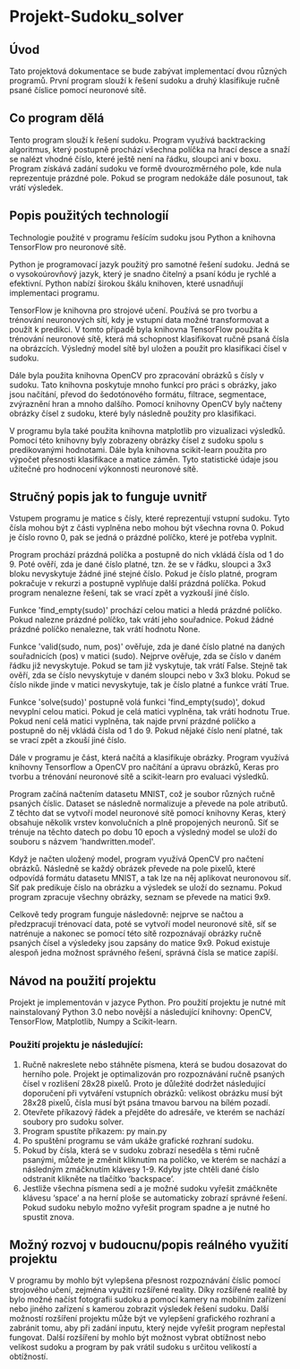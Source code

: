 # Projekt-Sudoku_solver
## Úvod
Tato projektová dokumentace se bude zabývat implementací dvou různých programů. První program slouží k řešení sudoku a druhý klasifikuje ručně psané číslice pomocí neuronové sítě.

## Co program dělá
Tento program slouží k řešení sudoku. Program využívá backtracking algoritmus, který postupně prochází všechna políčka na hrací desce a snaží se nalézt vhodné číslo, které ještě není na řádku, sloupci ani v boxu. Program získává zadání sudoku ve formě dvourozměrného pole, kde nula reprezentuje prázdné pole. Pokud se program nedokáže dále posunout, tak vrátí výsledek.

## Popis použitých technologií
Technologie použité v programu řešícím sudoku jsou Python a knihovna TensorFlow pro neuronové sítě.

Python je programovací jazyk použitý pro samotné řešení sudoku. Jedná se o vysokoúrovňový jazyk, který je snadno čitelný a psaní kódu je rychlé a efektivní. Python nabízí širokou škálu knihoven, které usnadňují implementaci programu.

TensorFlow je knihovna pro strojové učení. Používá se pro tvorbu a trénování neuronových sítí, kdy je vstupní data možné transformovat a použít k predikci. V tomto případě byla knihovna TensorFlow použita k trénování neuronové sítě, která má schopnost klasifikovat ručně psaná čísla na obrázcích. Výsledný model sítě byl uložen a použit pro klasifikaci čísel v sudoku.

Dále byla použita knihovna OpenCV pro zpracování obrázků s čísly v sudoku. Tato knihovna poskytuje mnoho funkcí pro práci s obrázky, jako jsou načítání, převod do šedotónového formátu, filtrace, segmentace, zvýraznění hran a mnoho dalšího. Pomocí knihovny OpenCV byly načteny obrázky čísel z sudoku, které byly následně použity pro klasifikaci.

V programu byla také použita knihovna matplotlib pro vizualizaci výsledků. Pomocí této knihovny byly zobrazeny obrázky čísel z sudoku spolu s predikovanými hodnotami. Dále byla knihovna scikit-learn použita pro výpočet přesnosti klasifikace a matice záměn. Tyto statistické údaje jsou užitečné pro hodnocení výkonnosti neuronové sítě.

## Stručný popis jak to funguje uvnitř
Vstupem programu je matice s čísly, které reprezentují vstupní sudoku. Tyto čísla mohou být z části vyplněna nebo mohou být všechna rovna 0. Pokud je číslo rovno 0, pak se jedná o prázdné políčko, které je potřeba vyplnit.

Program prochází prázdná políčka a postupně do nich vkládá čísla od 1 do 9. Poté ověří, zda je dané číslo platné, tzn. že se v řádku, sloupci a 3x3 bloku nevyskytuje žádné jiné stejné číslo. Pokud je číslo platné, program pokračuje v rekurzi a postupně vyplňuje další prázdná políčka. Pokud program nenalezne řešení, tak se vrací zpět a vyzkouší jiné číslo.

Funkce 'find_empty(sudo)' prochází celou matici a hledá prázdné políčko. Pokud nalezne prázdné políčko, tak vrátí jeho souřadnice. Pokud žádné prázdné políčko nenalezne, tak vrátí hodnotu None.

Funkce 'valid(sudo, num, pos)' ověřuje, zda je dané číslo platné na daných souřadnicích (pos) v matici (sudo). Nejprve ověřuje, zda se číslo v daném řádku již nevyskytuje. Pokud se tam již vyskytuje, tak vrátí False. Stejně tak ověří, zda se číslo nevyskytuje v daném sloupci nebo v 3x3 bloku. Pokud se číslo nikde jinde v matici nevyskytuje, tak je číslo platné a funkce vrátí True.

Funkce 'solve(sudo)' postupně volá funkci 'find_empty(sudo)', dokud nevyplní celou matici. Pokud je celá matici vyplněna, tak vrátí hodnotu True. Pokud není celá matici vyplněna, tak najde první prázdné políčko a postupně do něj vkládá čísla od 1 do 9. Pokud nějaké číslo není platné, tak se vrací zpět a zkouší jiné číslo.

Dále v programu je část, která načítá a klasifikuje obrázky. Program využívá knihovny Tensorflow a OpenCV pro načítání a úpravu obrázků, Keras pro tvorbu a trénování neuronové sítě a scikit-learn pro evaluaci výsledků. 

Program začíná načtením datasetu MNIST, což je soubor různých ručně psaných číslic. Dataset se následně normalizuje a převede na pole atributů. Z těchto dat se vytvoří model neuronové sítě pomocí knihovny Keras, který obsahuje několik vrstev konvolučních a plně propojených neuronů. Síť se trénuje na těchto datech po dobu 10 epoch a výsledný model se uloží do souboru s názvem 'handwritten.model'.

Když je načten uložený model, program využívá OpenCV pro načtení obrázků. Následně se každý obrázek převede na pole pixelů, které odpovídá formátu datasetu MNIST, a tak lze na něj aplikovat neuronovou síť. Síť pak predikuje číslo na obrázku a výsledek se uloží do seznamu. Pokud program zpracuje všechny obrázky, seznam se převede na matici 9x9.

Celkově tedy program funguje následovně: nejprve se načtou a předzpracují trénovací data, poté se vytvoří model neuronové sítě, síť se natrénuje a nakonec se pomocí této sítě rozpoznávají obrázky ručně psaných čísel a výsledeky jsou zapsány do matice 9x9. Pokud existuje alespoň jedna možnost správného řešení, správná čísla se matice zapíší.

## Návod na použití projektu
Projekt je implementován v jazyce Python. Pro použití projektu je nutné mít nainstalovaný Python 3.0 nebo novější a následující knihovny: OpenCV, TensorFlow, Matplotlib, Numpy a Scikit-learn.

### Použití projektu je následující:
1. Ručně nakreslete nebo stáhněte písmena, která se budou dosazovat do herního pole. Projekt je optimalizován pro rozpoznávání ručně psaných čísel v rozlišení 28x28 pixelů. Proto je důležité dodržet následující doporučení při vytváření vstupních obrázků: velikost obrázku musí být 28x28 pixelů, čísla musí být psána tmavou barvou na bílém pozadí. 
2. Otevřete příkazový řádek a přejděte do adresáře, ve kterém se nachází soubory pro sudoku solver.
3. Program spustíte příkazem: py main.py
4. Po spuštění programu se vám ukáže grafické rozhraní sudoku.
5. Pokud by čísla, která se v sudoku zobrazí neseděla s těmi ručně psanými, můžete je změnit kliknutím na políčko, ve kterém se nachází a následným zmáčknutím klávesy 1-9. Kdyby jste chtěli dané číslo odstranit klikněte na tlačítko ‘backspace’.
6. Jestliže všechna písmena sedí a je možné sudoku vyřešit zmáčkněte klávesu ‘space’ a na herní ploše se automaticky zobrazí správné řešení. Pokud sudoku nebylo možno vyřešit program spadne a je nutné ho spustit znova.

## Možný rozvoj v budoucnu/popis reálného využití projektu
V programu by mohlo být vylepšena přesnost rozpoznávání číslic pomocí strojového učení, zejména využití rozšířené reality. Díky rozšířené realitě by bylo možné načíst fotografii sudoku a pomocí kamery na mobilním zařízení nebo jiného zařízení s kamerou zobrazit výsledek řešení sudoku. Další možností rozšíření projektu může být ve vylepšení grafického rozhraní a zabránit tomu, aby při zadání inputu, který nejde vyřešit program nepřestal fungovat. Další rozšíření by mohlo být možnost vybrat obtížnost nebo velikost sudoku a program by pak vrátil sudoku s určitou velikostí a obtížností.









